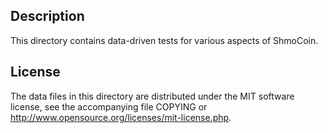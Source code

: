 Description
------------

This directory contains data-driven tests for various aspects of ShmoCoin.

License
--------

The data files in this directory are distributed under the MIT software
license, see the accompanying file COPYING or
http://www.opensource.org/licenses/mit-license.php.

